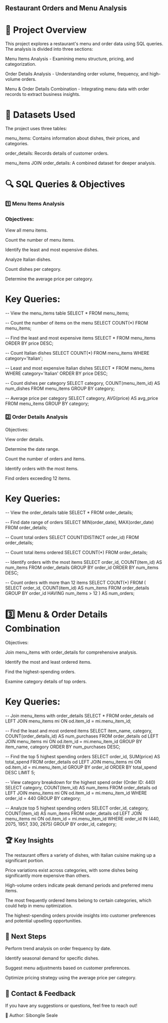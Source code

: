 ## Restaurant Orders and Menu Analysis

# 📌 Project Overview

This project explores a restaurant's menu and order data using SQL queries. The analysis is divided into three sections:

Menu Items Analysis - Examining menu structure, pricing, and categorization.

Order Details Analysis - Understanding order volume, frequency, and high-volume orders.

Menu & Order Details Combination - Integrating menu data with order records to extract business insights.

# 📂 Datasets Used

The project uses three tables:

menu_items: Contains information about dishes, their prices, and categories.

order_details: Records details of customer orders.

menu_items JOIN order_details: A combined dataset for deeper analysis.

# 🔍 SQL Queries & Objectives

### 1️⃣ Menu Items Analysis

### Objectives:

View all menu items.

Count the number of menu items.

Identify the least and most expensive dishes.

Analyze Italian dishes.

Count dishes per category.

Determine the average price per category.

# Key Queries:

-- View the menu_items table
SELECT * FROM menu_items;

-- Count the number of items on the menu
SELECT COUNT(*) FROM menu_items;

-- Find the least and most expensive items
SELECT * FROM menu_items ORDER BY price DESC;

-- Count Italian dishes
SELECT COUNT(*) FROM menu_items WHERE category='Italian';

-- Least and most expensive Italian dishes
SELECT * FROM menu_items WHERE category='Italian' ORDER BY price DESC;

-- Count dishes per category
SELECT category, COUNT(menu_item_id) AS num_dishes FROM menu_items GROUP BY category;

-- Average price per category
SELECT category, AVG(price) AS avg_price FROM menu_items GROUP BY category;

### 2️⃣ Order Details Analysis

Objectives:

View order details.

Determine the date range.

Count the number of orders and items.

Identify orders with the most items.

Find orders exceeding 12 items.

# Key Queries:

-- View the order_details table
SELECT * FROM order_details;

-- Find date range of orders
SELECT MIN(order_date), MAX(order_date) FROM order_details;

-- Count total orders
SELECT COUNT(DISTINCT order_id) FROM order_details;

-- Count total items ordered
SELECT COUNT(*) FROM order_details;

-- Identify orders with the most items
SELECT order_id, COUNT(item_id) AS num_items FROM order_details GROUP BY order_id ORDER BY num_items DESC;

-- Count orders with more than 12 items
SELECT COUNT(*) FROM (
    SELECT order_id, COUNT(item_id) AS num_items
    FROM order_details
    GROUP BY order_id
    HAVING num_items > 12
) AS num_orders;

# 3️⃣ Menu & Order Details Combination

Objectives:

Join menu_items with order_details for comprehensive analysis.

Identify the most and least ordered items.

Find the highest-spending orders.

Examine category details of top orders.

# Key Queries:

-- Join menu_items with order_details
SELECT * FROM order_details od LEFT JOIN menu_items mi ON od.item_id = mi.menu_item_id;

-- Find the least and most ordered items
SELECT item_name, category, COUNT(order_details_id) AS num_purchases
FROM order_details od
LEFT JOIN menu_items mi ON od.item_id = mi.menu_item_id
GROUP BY item_name, category
ORDER BY num_purchases DESC;

-- Find the top 5 highest spending orders
SELECT order_id, SUM(price) AS total_spend
FROM order_details od
LEFT JOIN menu_items mi ON od.item_id = mi.menu_item_id
GROUP BY order_id
ORDER BY total_spend DESC
LIMIT 5;

-- View category breakdown for the highest spend order (Order ID: 440)
SELECT category, COUNT(item_id) AS num_items
FROM order_details od
LEFT JOIN menu_items mi ON od.item_id = mi.menu_item_id
WHERE order_id = 440
GROUP BY category;

-- Analyze top 5 highest spending orders
SELECT order_id, category, COUNT(item_id) AS num_items
FROM order_details od
LEFT JOIN menu_items mi ON od.item_id = mi.menu_item_id
WHERE order_id IN (440, 2075, 1957, 330, 2675)
GROUP BY order_id, category;

## 🏆 Key Insights

The restaurant offers a variety of dishes, with Italian cuisine making up a significant portion.

Price variations exist across categories, with some dishes being significantly more expensive than others.

High-volume orders indicate peak demand periods and preferred menu items.

The most frequently ordered items belong to certain categories, which could help in menu optimization.

The highest-spending orders provide insights into customer preferences and potential upselling opportunities.

## 📌 Next Steps

Perform trend analysis on order frequency by date.

Identify seasonal demand for specific dishes.

Suggest menu adjustments based on customer preferences.

Optimize pricing strategy using the average price per category.

## 📧 Contact & Feedback

If you have any suggestions or questions, feel free to reach out!

📌 Author: Sibongile Seale
